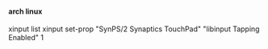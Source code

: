 #### arch linux


xinput list
xinput set-prop "SynPS/2 Synaptics TouchPad" "libinput Tapping Enabled" 1


